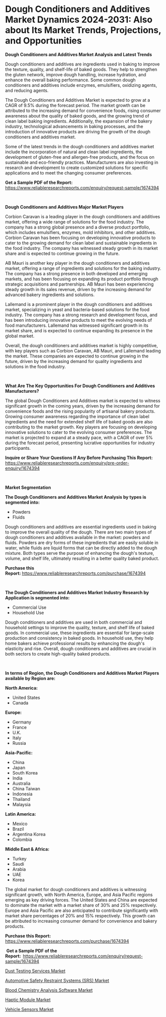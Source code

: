 <p><h1>Dough Conditioners and Additives Market Dynamics 2024-2031: Also about Its Market Trends, Projections, and Opportunities</h1></p><p><strong>Dough Conditioners and Additives Market Analysis and Latest Trends</strong></p>
<p><p>Dough conditioners and additives are ingredients used in baking to improve the texture, quality, and shelf-life of baked goods. They help to strengthen the gluten network, improve dough handling, increase hydration, and enhance the overall baking performance. Some common dough conditioners and additives include enzymes, emulsifiers, oxidizing agents, and reducing agents.</p><p>The Dough Conditioners and Additives Market is expected to grow at a CAGR of 9.5% during the forecast period. The market growth can be attributed to the increasing demand for convenience foods, rising consumer awareness about the quality of baked goods, and the growing trend of clean label baking ingredients. Additionally, the expansion of the bakery industry, technological advancements in baking processes, and the introduction of innovative products are driving the growth of the dough conditioners and additives market.</p><p>Some of the latest trends in the dough conditioners and additives market include the incorporation of natural and clean label ingredients, the development of gluten-free and allergen-free products, and the focus on sustainable and eco-friendly practices. Manufacturers are also investing in research and development to create customized solutions for specific applications and to meet the changing consumer preferences.</p></p>
<p><strong>Get a Sample PDF of the Report:&nbsp;</strong> <a href="https://www.reliableresearchreports.com/enquiry/request-sample/1674394">https://www.reliableresearchreports.com/enquiry/request-sample/1674394</a></p>
<p>&nbsp;</p>
<p><strong>Dough Conditioners and Additives Major Market Players</strong></p>
<p><p>Corbion Caravan is a leading player in the dough conditioners and additives market, offering a wide range of solutions for the food industry. The company has a strong global presence and a diverse product portfolio, which includes emulsifiers, enzymes, mold inhibitors, and other additives. Corbion Caravan has been focusing on developing innovative products to cater to the growing demand for clean label and sustainable ingredients in the food industry. The company has witnessed steady growth in its market share and is expected to continue growing in the future.</p><p>AB Mauri is another key player in the dough conditioners and additives market, offering a range of ingredients and solutions for the baking industry. The company has a strong presence in both developed and emerging markets, and has been focusing on expanding its product portfolio through strategic acquisitions and partnerships. AB Mauri has been experiencing steady growth in its sales revenue, driven by the increasing demand for advanced bakery ingredients and solutions.</p><p>Lallemand is a prominent player in the dough conditioners and additives market, specializing in yeast and bacteria-based solutions for the food industry. The company has a strong research and development focus, and has been introducing innovative products to meet the evolving needs of food manufacturers. Lallemand has witnessed significant growth in its market share, and is expected to continue expanding its presence in the global market.</p><p>Overall, the dough conditioners and additives market is highly competitive, with key players such as Corbion Caravan, AB Mauri, and Lallemand leading the market. These companies are expected to continue growing in the future, driven by the increasing demand for quality ingredients and solutions in the food industry.</p></p>
<p>&nbsp;</p>
<p><strong>What Are The Key Opportunities For Dough Conditioners and Additives Manufacturers?</strong></p>
<p><p>The global Dough Conditioners and Additives market is expected to witness significant growth in the coming years, driven by the increasing demand for convenience foods and the rising popularity of artisanal bakery products. Growing consumer awareness regarding the importance of clean label ingredients and the need for extended shelf life of baked goods are also contributing to the market growth. Key players are focusing on developing innovative solutions to cater to the evolving consumer preferences. The market is projected to expand at a steady pace, with a CAGR of over 5% during the forecast period, presenting lucrative opportunities for industry participants.</p></p>
<p><strong>Inquire or Share Your Questions If Any Before Purchasing This Report:</strong> <a href="https://www.reliableresearchreports.com/enquiry/pre-order-enquiry/1674394">https://www.reliableresearchreports.com/enquiry/pre-order-enquiry/1674394</a></p>
<p>&nbsp;</p>
<p><strong>Market Segmentation</strong></p>
<p><strong>The Dough Conditioners and Additives Market Analysis by types is segmented into:</strong></p>
<p><ul><li>Powders</li><li>Fluids</li></ul></p>
<p><p>Dough conditioners and additives are essential ingredients used in baking to improve the overall quality of the dough. There are two main types of dough conditioners and additives available in the market: powders and fluids. Powders are dry forms of these ingredients that are easily soluble in water, while fluids are liquid forms that can be directly added to the dough mixture. Both types serve the purpose of enhancing the dough's texture, volume, and shelf life, ultimately resulting in a better quality baked product.</p></p>
<p><strong>Purchase this Report:&nbsp;</strong><a href="https://www.reliableresearchreports.com/purchase/1674394">https://www.reliableresearchreports.com/purchase/1674394</a></p>
<p>&nbsp;</p>
<p><strong>The Dough Conditioners and Additives Market Industry Research by Application is segmented into:</strong></p>
<p><ul><li>Commercial Use</li><li>Household Use</li></ul></p>
<p><p>Dough conditioners and additives are used in both commercial and household settings to improve the quality, texture, and shelf life of baked goods. In commercial use, these ingredients are essential for large-scale production and consistency in baked goods. In household use, they help home bakers achieve professional results by enhancing the dough's elasticity and rise. Overall, dough conditioners and additives are crucial in both sectors to create high-quality baked products.</p></p>
<p>&nbsp;</p>
<p><strong>In terms of Region, the Dough Conditioners and Additives Market Players available by Region are:</strong></p>
<p>
    <p> <strong> North America: </strong>
        <ul>
            <li>United States</li>
            <li>Canada</li>
        </ul>
        </p> 
    <p> <strong> Europe: </strong>
        <ul>
            <li>Germany</li>
            <li>France</li>
            <li>U.K.</li>
            <li>Italy</li>
            <li>Russia</li>
        </ul>
        </p> 
    <p> <strong> Asia-Pacific: </strong>
        <ul>
            <li>China</li>
            <li>Japan</li>
            <li>South Korea</li>
            <li>India</li>
            <li>Australia</li>
            <li>China Taiwan</li>
            <li>Indonesia</li>
            <li>Thailand</li>
            <li>Malaysia</li>
        </ul>
        </p> 
    <p> <strong> Latin America: </strong>
        <ul>
            <li>Mexico</li>
            <li>Brazil</li>
            <li>Argentina Korea</li>
            <li>Colombia</li>
        </ul>
        </p> 
    <p> <strong> Middle East & Africa: </strong>
        <ul>
            <li>Turkey</li>
            <li>Saudi</li>
            <li>Arabia</li>
            <li>UAE</li>
            <li>Korea</li>
        </ul>
    </p>
    </p>
<p><p>The global market for dough conditioners and additives is witnessing significant growth, with North America, Europe, and Asia Pacific regions emerging as key driving forces. The United States and China are expected to dominate the market with a market share of 30% and 25% respectively. Europe and Asia Pacific are also anticipated to contribute significantly with market share percentages of 20% and 15% respectively. This growth can be attributed to increasing consumer demand for convenience and bakery products.</p></p>
<p><strong>Purchase this Report: </strong><a href="https://www.reliableresearchreports.com/purchase/1674394">https://www.reliableresearchreports.com/purchase/1674394</a></p>
<p>&nbsp;<strong>Get a Sample PDF of the Report:&nbsp;&nbsp;</strong><a href="https://www.reliableresearchreports.com/enquiry/request-sample/1674394">https://www.reliableresearchreports.com/enquiry/request-sample/1674394</a></p>
<p><strong></strong></p>
<p><p><a href="https://medium.com/@emilywest91/dust-testing-services-market-trends-and-market-analysis-forecasted-for-period-2024-2031-22399ade3792">Dust Testing Services Market</a></p><p><a href="https://github.com/timeliteaut/Market-Research-Report-List-1/blob/main/automotive-safety-restraint-systems-srs-market.md">Automotive Safety Restraint Systems (SRS) Market</a></p><p><a href="https://medium.com/@kathyburton10/blood-chemistry-analysis-software-market-share-evolution-and-market-growth-trends-2024-2031-ef9e31de5720">Blood Chemistry Analysis Software Market</a></p><p><a href="https://medium.com/@kathyburton10/haptic-module-nbsp-market-focuses-on-market-share-size-and-projected-forecast-till-2031-ea616973beee">Haptic Module Market</a></p><p><a href="https://github.com/seekum/Market-Research-Report-List-1/blob/main/vehicle-sensors-market.md">Vehicle Sensors Market</a></p></p>